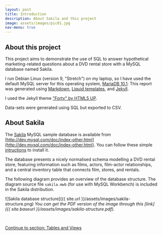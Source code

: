 ```yaml
---
layout: post
title: Introduction
description: About Sakila and this project
image: assets/images/pic01.jpg
nav-menu: true
---
```

## About this project

This project aims to demonstrate the use of SQL to answer hypothetical marketing-related questions about a DVD rental store with a MySQL database named Sakila.

I run Debian Linux (version 9, "Stretch") on my laptop, so I have used the default MySQL server for this operating system, [MariaDB 10.1](https://en.wikipedia.org/wiki/MariaDB). This report was generated using [Markdown](https://guides.github.com/features/mastering-markdown/), [Liquid templates](https://shopify.github.io/liquid/), and [Jekyll](https://jekyllrb.com/). 

I used the Jekyll theme ["Forty" by HTML5 UP](http://jekyllthemes.org/themes/Forty/).

Data-sets were generated using SQL but exported to CSV.

## About Sakila

The [Sakila](https://dev.mysql.com/doc/sakila/en/) MySQL sample database is available from [http://dev.mysql.com/doc/index-other.html](http://dev.mysql.com/doc/index-other.html). You can follow these simple [intructions](https://dev.mysql.com/doc/sakila/en/sakila-installation.html) to install it.

The database presents a nicely normalised schema modelling a DVD rental store, featuring information such as films, actors, film-actor relationships, and a central inventory table that connects film, stores, and rentals.

The following diagram provides an overview of the database structure. The diagram source file `sakila.mwb` (for use with MySQL Workbench) is included in the Sakila distribution.

![Sakila database structure]({{ site.url }}/assets/images/sakila-structure.png)
_You can get the PDF version of the image through this [link]({{ site.baseurl }}/assets/images/sakila-structure.pdf)._

&nbsp;

<div class="end-page">
<a href="/2017/08/24/tables-and-view.html" class="button fit small">Continue to section: Tables and Views</a>
</div>
